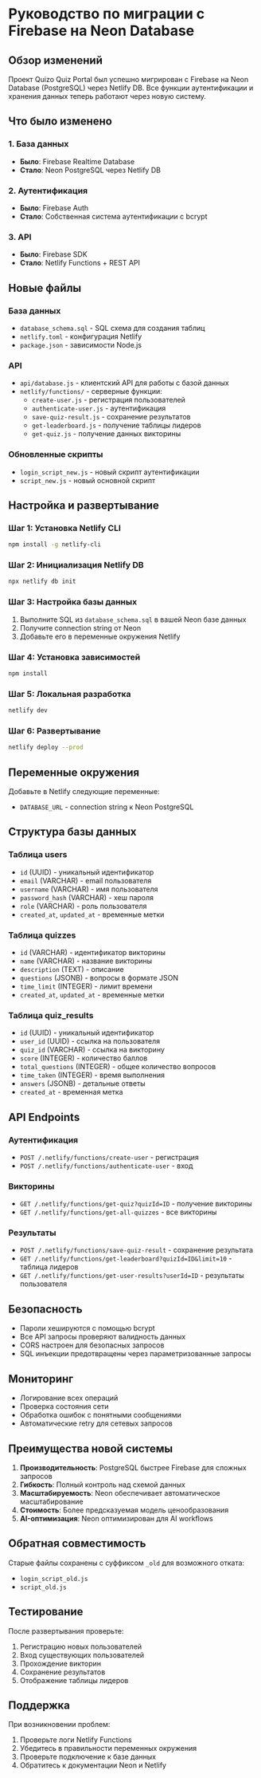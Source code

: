 # Руководство по миграции с Firebase на Neon Database

## Обзор изменений

Проект Quizo Quiz Portal был успешно мигрирован с Firebase на Neon Database (PostgreSQL) через Netlify DB. Все функции аутентификации и хранения данных теперь работают через новую систему.

## Что было изменено

### 1. База данных
- **Было**: Firebase Realtime Database
- **Стало**: Neon PostgreSQL через Netlify DB

### 2. Аутентификация
- **Было**: Firebase Auth
- **Стало**: Собственная система аутентификации с bcrypt

### 3. API
- **Было**: Firebase SDK
- **Стало**: Netlify Functions + REST API

## Новые файлы

### База данных
- `database_schema.sql` - SQL схема для создания таблиц
- `netlify.toml` - конфигурация Netlify
- `package.json` - зависимости Node.js

### API
- `api/database.js` - клиентский API для работы с базой данных
- `netlify/functions/` - серверные функции:
  - `create-user.js` - регистрация пользователей
  - `authenticate-user.js` - аутентификация
  - `save-quiz-result.js` - сохранение результатов
  - `get-leaderboard.js` - получение таблицы лидеров
  - `get-quiz.js` - получение данных викторины

### Обновленные скрипты
- `login_script_new.js` - новый скрипт аутентификации
- `script_new.js` - новый основной скрипт

## Настройка и развертывание

### Шаг 1: Установка Netlify CLI
```bash
npm install -g netlify-cli
```

### Шаг 2: Инициализация Netlify DB
```bash
npx netlify db init
```

### Шаг 3: Настройка базы данных
1. Выполните SQL из `database_schema.sql` в вашей Neon базе данных
2. Получите connection string от Neon
3. Добавьте его в переменные окружения Netlify

### Шаг 4: Установка зависимостей
```bash
npm install
```

### Шаг 5: Локальная разработка
```bash
netlify dev
```

### Шаг 6: Развертывание
```bash
netlify deploy --prod
```

## Переменные окружения

Добавьте в Netlify следующие переменные:
- `DATABASE_URL` - connection string к Neon PostgreSQL

## Структура базы данных

### Таблица users
- `id` (UUID) - уникальный идентификатор
- `email` (VARCHAR) - email пользователя
- `username` (VARCHAR) - имя пользователя
- `password_hash` (VARCHAR) - хеш пароля
- `role` (VARCHAR) - роль пользователя
- `created_at`, `updated_at` - временные метки

### Таблица quizzes
- `id` (VARCHAR) - идентификатор викторины
- `name` (VARCHAR) - название викторины
- `description` (TEXT) - описание
- `questions` (JSONB) - вопросы в формате JSON
- `time_limit` (INTEGER) - лимит времени
- `created_at`, `updated_at` - временные метки

### Таблица quiz_results
- `id` (UUID) - уникальный идентификатор
- `user_id` (UUID) - ссылка на пользователя
- `quiz_id` (VARCHAR) - ссылка на викторину
- `score` (INTEGER) - количество баллов
- `total_questions` (INTEGER) - общее количество вопросов
- `time_taken` (INTEGER) - время выполнения
- `answers` (JSONB) - детальные ответы
- `created_at` - временная метка

## API Endpoints

### Аутентификация
- `POST /.netlify/functions/create-user` - регистрация
- `POST /.netlify/functions/authenticate-user` - вход

### Викторины
- `GET /.netlify/functions/get-quiz?quizId=ID` - получение викторины
- `GET /.netlify/functions/get-all-quizzes` - все викторины

### Результаты
- `POST /.netlify/functions/save-quiz-result` - сохранение результата
- `GET /.netlify/functions/get-leaderboard?quizId=ID&limit=10` - таблица лидеров
- `GET /.netlify/functions/get-user-results?userId=ID` - результаты пользователя

## Безопасность

- Пароли хешируются с помощью bcrypt
- Все API запросы проверяют валидность данных
- CORS настроен для безопасных запросов
- SQL инъекции предотвращены через параметризованные запросы

## Мониторинг

- Логирование всех операций
- Проверка состояния сети
- Обработка ошибок с понятными сообщениями
- Автоматические retry для сетевых запросов

## Преимущества новой системы

1. **Производительность**: PostgreSQL быстрее Firebase для сложных запросов
2. **Гибкость**: Полный контроль над схемой данных
3. **Масштабируемость**: Neon обеспечивает автоматическое масштабирование
4. **Стоимость**: Более предсказуемая модель ценообразования
5. **AI-оптимизация**: Neon оптимизирован для AI workflows

## Обратная совместимость

Старые файлы сохранены с суффиксом `_old` для возможного отката:
- `login_script_old.js`
- `script_old.js`

## Тестирование

После развертывания проверьте:
1. Регистрацию новых пользователей
2. Вход существующих пользователей
3. Прохождение викторин
4. Сохранение результатов
5. Отображение таблицы лидеров

## Поддержка

При возникновении проблем:
1. Проверьте логи Netlify Functions
2. Убедитесь в правильности переменных окружения
3. Проверьте подключение к базе данных
4. Обратитесь к документации Neon и Netlify
